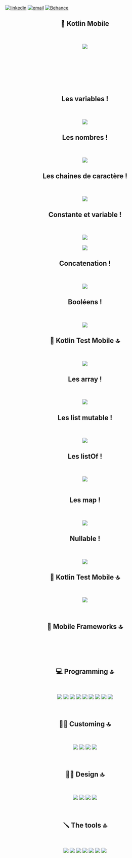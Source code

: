 [![linkedin](https://img.shields.io/badge/LinkedIn-0077B5?style=for-the-badge&logo=linkedin&logoColor=white)](https://www.linkedin.com/in/michael-barreca/)
[![email](https://img.shields.io/badge/Gmail-D14836?style=for-the-badge&logo=gmail&logoColor=white)](mailto:Michael-73@live.fr)
[![Behance](https://img.shields.io/badge/Behance-1769ff?style=for-the-badge&logo=behance&logoColor=white)](https://www.behance.net/michaelbarreca)

<div align="center">
        <h2>📲 Kotlin Mobile </h2><br><br>
        <img src="base/Android_logo_2019.png">
</div><br><br>

<br><br><br><br>


<div align="center">
        <h2> Les variables ! </h2><br><br>
        <img src="img1/lesvariables.png">
</div>

<div align="center">
        <h2> Les nombres ! </h2><br><br>
        <img src="img1/lesnombres.png">
</div>

<div align="center">
        <h2> Les chaines de caractère ! </h2><br><br>
        <img src="img1/leschainesdecaractere.png">
</div>

<div align="center">
        <h2> Constante et variable ! </h2><br><br>
        <img src="img1/constetvariables.png"><br><br>
        <img src="img1/const&variable.png">
</div>

<div align="center">
        <h2> Concatenation ! </h2><br><br>
        <img src="img1/concatenation.png">
</div>

<div align="center">
        <h2> Booléens ! </h2><br><br>
        <img src="img1/booleens.png">
</div>

<div align="center">
        <h2>📲 Kotlin Test Mobile 🔝</h2><br><br>
        <img src="img1/1ertest.png">
</div>





<div align="center">
        <h2> Les array ! </h2><br><br>
        <img src="img2/array.png">
</div>

<div align="center">
        <h2> Les list mutable ! </h2><br><br>
        <img src="img2/listmutable.png">
</div>

<div align="center">
        <h2> Les listOf ! </h2><br><br>
        <img src="img2/listOf.png"><br><br>
</div>

<div align="center">
        <h2> Les map ! </h2><br><br>
        <img src="img2/map.png">
</div>

<div align="center">
        <h2> Nullable ! </h2><br><br>
        <img src="img2/nullable.png">
</div>

<div align="center">
        <h2>📲 Kotlin Test Mobile 🔝</h2><br><br>
        <img src="img2/2emetest.png">
</div>


<div align="center"><br><br>
        <h2>📲 Mobile Frameworks 🔝</h2><br><br>
</div>


<div align="center"><br><br>
        <h2>💻 Programming 🔝</h2><br><br>

<img src="https://img.shields.io/badge/PHP-777BB4?style=for-the-badge&logo=php&logoColor=white" />
<img src="https://img.shields.io/badge/JavaScript-323330?style=for-the-badge&logo=javascript&logoColor=F7DF1E" />
<img src="https://img.shields.io/badge/HTML5-E34F26?style=for-the-badge&logo=html5&logoColor=white" />
<img src="https://img.shields.io/badge/Redux-593D88?style=for-the-badge&logo=redux&logoColor=white" />
<img src="https://img.shields.io/badge/React-20232A?style=for-the-badge&logo=react&logoColor=61DAFB" />
<img src="https://img.shields.io/badge/firebase-ffca28?style=for-the-badge&logo=firebase&logoColor=black" />
<img src="https://img.shields.io/badge/MySQL-005C84?style=for-the-badge&logo=mysql&logoColor=white" />
<img src="https://img.shields.io/badge/Symfony-000000?style=for-the-badge&logo=Symfony&logoColor=white" />
<img src="https://img.shields.io/badge/Electron-2B2E3A?style=for-the-badge&logo=electron&logoColor=9FEAF9" />
</div>

<div align="center"><br><br>
        <h2>👨‍🎨 Customing 🔝</h2><br><br>
        
<img src="https://img.shields.io/badge/Bootstrap-563D7C?style=for-the-badge&logo=bootstrap&logoColor=white" />
<img src="https://img.shields.io/badge/Tailwind_CSS-38B2AC?style=for-the-badge&logo=tailwind-css&logoColor=white" />
<img src="https://img.shields.io/badge/CSS3-1572B6?style=for-the-badge&logo=css3&logoColor=white" />
<img src="https://img.shields.io/badge/Sass-CC6699?style=for-the-badge&logo=sass&logoColor=white" />
</div>

<div align="center"><br><br>
        <h2>✍🏼 Design 🔝</h2><br><br>
        

<img src="https://img.shields.io/badge/Adobe%20XD-470137?style=for-the-badge&logo=Adobe%20XD&logoColor=#FF61F6" />
<img src="https://img.shields.io/badge/Adobe%20Illustrator-FF9A00?style=for-the-badge&logo=adobe%20illustrator&logoColor=white" />
<img src="https://img.shields.io/badge/Adobe%20InDesign-FF3366?style=for-the-badge&logo=Adobe%20InDesign&logoColor=white" />
<img src="https://img.shields.io/badge/Adobe%20Photoshop-31A8FF?style=for-the-badge&logo=Adobe%20Photoshop&logoColor=black" />


</div>


<div align="center"><br><br>
        <h2>🪛 The tools 🔝</h2><br><br>



<img src="https://img.shields.io/badge/Dribbble-EA4C89?style=for-the-badge&logo=dribbble&logoColor=white" />
<img src="https://img.shields.io/badge/Trello-0052CC?style=for-the-badge&logo=trello&logoColor=white" />
<img src="https://img.shields.io/badge/Miro-F7C922?style=for-the-badge&logo=Miro&logoColor=050036" />
<img src="https://img.shields.io/badge/Postman-FF6C37?style=for-the-badge&logo=Postman&logoColor=white" />
<img src="https://img.shields.io/badge/Laragon-0E83CD?style=for-the-badge&logo=Laragon&logoColor=white" />
<img src="https://img.shields.io/badge/Docker-2CA5E0?style=for-the-badge&logo=docker&logoColor=white" />
<img src="https://img.shields.io/badge/Unsplash-000000?style=for-the-badge&logo=Unsplash&logoColor=white" />
</div>